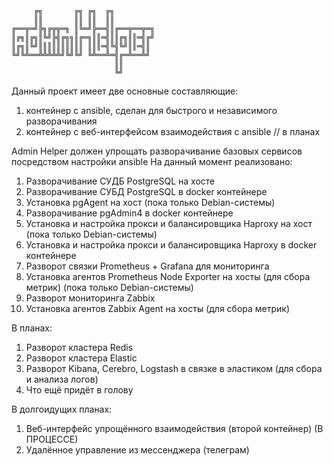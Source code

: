          ╔╗       ╔╗ ╔╗  ╔╗
         ║║       ║║ ║║  ║║ 
    ╔══╦═╝╠╗╔╦╦═╗ ║╚═╝╠══╣║╔══╦══╦═╗ 
    ║╔╗║╔╗║╚╝╠╣╔╗╗║╔═╗║║═╣║║╔╗║║═╣╔╝
    ║╔╗║╚╝║║║║║║║║║║ ║║║═╣╚╣╚╝║║═╣║
    ╚╝╚╩══╩╩╩╩╩╝╚╝╚╝ ╚╩══╩═╣╔═╩══╩╝
                           ║║
                           ╚╝


Данный проект имеет две основные составляющие:
1) контейнер с ansible, сделан для быстрого и независимого разворачивания
2) контейнер с веб-интерфейсом взаимодействия с ansible // в планах

Admin Helper должен упрощать разворачивание базовых сервисов посредством настройки ansible
На данный момент реализовано:
1) Разворачивание СУДБ PostgreSQL на хосте
2) Разворачивание СУБД PostgreSQL в docker контейнере
3) Установка pgAgent на хост (пока только Debian-системы)
4) Разворачивание pgAdmin4 в docker контейнере
5) Установка и настройка прокси и балансировщика Haproxy на хост (пока только Debian-системы)
6) Установка и настройка прокси и балансировщика Haproxy в docker контейнере
7) Разворот связки Prometheus + Grafana для мониторинга
8) Установка агентов Prometheus Node Exporter на хосты (для сбора метрик) (пока только Debian-системы)
9) Разворот мониторинга Zabbix
10) Установка агентов Zabbix Agent на хосты (для сбора метрик)

В планах:
1) Разворот кластера Redis
2) Разворот кластера Elastic
3) Разворот Kibana, Cerebro, Logstash в связке в эластиком (для сбора и анализа логов)
4) Что ещё придёт в голову

В долгоидущих планах:
1) Веб-интерфейс упрощённого взаимодействия (второй контейнер) (В ПРОЦЕССЕ)
2) Удалённое управление из мессенджера (телеграм)